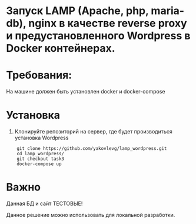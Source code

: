 #  Запуск LAMP (Apache, php, maria-db), nginx в качестве reverse proxy и предустановленного Wordpress в Docker контейнерах.


# Требования:
  На машине должен быть установлен docker и docker-compose

# Установка

1. Клонируйте репозиторий на сервер, где будет производиться установка Wordpress
```
    git clone https://github.com/yakovlevg/lamp_wordpress.git
    cd lamp_wordpress/
    git checkout task3
    docker-compose up

```

# Важно
 Данная БД и сайт ТЕСТОВЫЕ!
 
Данное решение можно использовать для локальной разработки.




